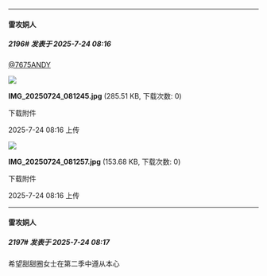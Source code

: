 ﻿
*****

####  雷攻姛人  
##### 2196#       发表于 2025-7-24 08:16

[@7675ANDY](https://x.com/7675ANDY/status/1948008520802316521)

<img src="https://img.stage1st.com/forum/202507/24/081601q3vvili6ipiu6o7i.jpg" referrerpolicy="no-referrer">

<strong>IMG_20250724_081245.jpg</strong> (285.51 KB, 下载次数: 0)

下载附件

2025-7-24 08:16 上传

<img src="https://img.stage1st.com/forum/202507/24/081607wpkb23lwr4jzknkz.jpg" referrerpolicy="no-referrer">

<strong>IMG_20250724_081257.jpg</strong> (153.68 KB, 下载次数: 0)

下载附件

2025-7-24 08:16 上传

*****

####  雷攻姛人  
##### 2197#       发表于 2025-7-24 08:17

希望甜甜圈女士在第二季中遵从本心

